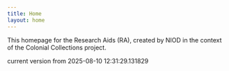 ```yaml
---
title: Home
layout: home
---
```


This homepage for the Research Aids (RA), created by NIOD in the context of the Colonial Collections project. 


current version from 2025-08-10 12:31:29.131829